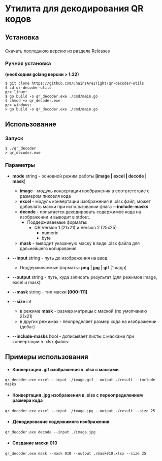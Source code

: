 # Утилита для декодирования QR кодов

## Установка
###
Скачать последнюю версию из раздела Releases
### Ручная установка
**(необходим golang версии > 1.22)**
```
$ git clone https://github.com/ChainsAre2Tight/qr-decoder-utils
$ cd qr-decoder-utils
для linux:
$ go build -o qr_decoder.exe ./cmd/main.go
$ chmod +x qr_decoder.exe
для windows:
> go build -o qr_decoder.exe ./cmd/main.go
```
## Использование
### Запуск
```
$ ./qr_decoder
> qr_decoder.exe
```
### Параметры

* **mode** string - основной режим работы **[image | excel | decode | mask]**

  * **image** - модуль конвертации изображения в соотвтетствие с размером пикселя кода
  * **excel** - модуль конвертации изображения в .xlsx файл, может добавлять маски при использовании флага **--include-masks**
  * **decode** - попытается декодировать содержимое кода на изображении и выводит в stdout.
    * Поддерживаемые форматы:
      * QR Version 1 (21x21) и Version 2 (25x25)
        - numeric
        - byte
  * **mask** - выводит указанную маску в виде .xlsx файла для дальнейшего копирования
* **--input** string - путь до изображения на ввод
    - Поддерживаемые форматы: **png** | **jpg** | **gif** (1 кадр)
* **--output** string - путь, куда записать результат (для режимов image, excel и mask)
* **--mask** string - тип маски **[000-111]**
* **--size** int
  * в режиме **mask** -  размер матрицы с маской (по умолчанию 21x21)
  * в других режимах - пеопределяет размер кода на изображении (дебаг)
* **--include-masks** bool - дописывает листы с масками при конвертации в .xlsx файлы

## Примеры использования
* #### Конвертация .gif изображения в .xlsx с масками
```
qr_decoder.exe excel --input ./image.gif --output ./result --include-masks
```
* #### Конвертация .jpg изображения в .xlsx с переопределением размера кода
```
qr_decoder.exe excel --input ./image.jpg --output ./result --size 25
```
* #### Декодирование содержимого изображения
```
qr_decoder.exe decode --input ./image.jpg
```
* #### Создание маски 010
```
qr_decoder.exe mask --mask 010 --output ./mask010.xlsx --size 25
```
